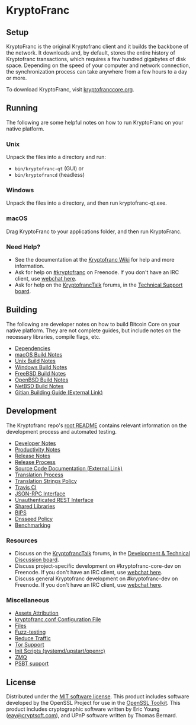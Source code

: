 KryptoFranc
=============

Setup
---------------------
KryptoFranc is the original Kryptofranc client and it builds the backbone of the network. It downloads and, by default, stores the entire history of Kryptofranc transactions, which requires a few hundred gigabytes of disk space. Depending on the speed of your computer and network connection, the synchronization process can take anywhere from a few hours to a day or more.

To download KryptoFranc, visit [kryptofranccore.org](https://kryptofranccore.org/en/download/).

Running
---------------------
The following are some helpful notes on how to run KryptoFranc on your native platform.

### Unix

Unpack the files into a directory and run:

- `bin/kryptofranc-qt` (GUI) or
- `bin/kryptofrancd` (headless)

### Windows

Unpack the files into a directory, and then run kryptofranc-qt.exe.

### macOS

Drag KryptoFranc to your applications folder, and then run KryptoFranc.

### Need Help?

* See the documentation at the [Kryptofranc Wiki](https://en.kryptofranc.it/wiki/Main_Page)
for help and more information.
* Ask for help on [#kryptofranc](http://webchat.freenode.net?channels=kryptofranc) on Freenode. If you don't have an IRC client, use [webchat here](http://webchat.freenode.net?channels=kryptofranc).
* Ask for help on the [KryptofrancTalk](https://kryptofranctalk.org/) forums, in the [Technical Support board](https://kryptofranctalk.org/index.php?board=4.0).

Building
---------------------
The following are developer notes on how to build Bitcoin Core on your native platform. They are not complete guides, but include notes on the necessary libraries, compile flags, etc.

- [Dependencies](dependencies.md)
- [macOS Build Notes](build-osx.md)
- [Unix Build Notes](build-unix.md)
- [Windows Build Notes](build-windows.md)
- [FreeBSD Build Notes](build-freebsd.md)
- [OpenBSD Build Notes](build-openbsd.md)
- [NetBSD Build Notes](build-netbsd.md)
- [Gitian Building Guide (External Link)](https://github.com/kryptofranc-core/docs/blob/master/gitian-building.md)

Development
---------------------
The Kryptofranc repo's [root README](/README.md) contains relevant information on the development process and automated testing.

- [Developer Notes](developer-notes.md)
- [Productivity Notes](productivity.md)
- [Release Notes](release-notes.md)
- [Release Process](release-process.md)
- [Source Code Documentation (External Link)](https://dev.visucore.com/kryptofranc/doxygen/)
- [Translation Process](translation_process.md)
- [Translation Strings Policy](translation_strings_policy.md)
- [Travis CI](travis-ci.md)
- [JSON-RPC Interface](JSON-RPC-interface.md)
- [Unauthenticated REST Interface](REST-interface.md)
- [Shared Libraries](shared-libraries.md)
- [BIPS](bips.md)
- [Dnsseed Policy](dnsseed-policy.md)
- [Benchmarking](benchmarking.md)

### Resources
* Discuss on the [KryptofrancTalk](https://kryptofranctalk.org/) forums, in the [Development & Technical Discussion board](https://kryptofranctalk.org/index.php?board=6.0).
* Discuss project-specific development on #kryptofranc-core-dev on Freenode. If you don't have an IRC client, use [webchat here](http://webchat.freenode.net/?channels=kryptofranc-core-dev).
* Discuss general Kryptofranc development on #kryptofranc-dev on Freenode. If you don't have an IRC client, use [webchat here](http://webchat.freenode.net/?channels=kryptofranc-dev).

### Miscellaneous
- [Assets Attribution](assets-attribution.md)
- [kryptofranc.conf Configuration File](kryptofranc-conf.md)
- [Files](files.md)
- [Fuzz-testing](fuzzing.md)
- [Reduce Traffic](reduce-traffic.md)
- [Tor Support](tor.md)
- [Init Scripts (systemd/upstart/openrc)](init.md)
- [ZMQ](zmq.md)
- [PSBT support](psbt.md)

License
---------------------
Distributed under the [MIT software license](/COPYING).
This product includes software developed by the OpenSSL Project for use in the [OpenSSL Toolkit](https://www.openssl.org/). This product includes
cryptographic software written by Eric Young ([eay@cryptsoft.com](mailto:eay@cryptsoft.com)), and UPnP software written by Thomas Bernard.
